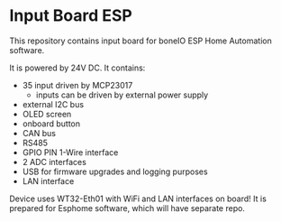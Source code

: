 # Input Board ESP

This repository contains input board for boneIO ESP Home Automation software.

It is powered by 24V DC.
It contains:
- 35 input driven by MCP23017
  - inputs can be driven by external power supply
- external I2C bus
- OLED screen
- onboard button
- CAN bus
- RS485
- GPIO PIN 1-Wire interface 
- 2 ADC interfaces
- USB for firmware upgrades and logging purposes
- LAN interface

Device uses WT32-Eth01 with WiFi and LAN interfaces on board!
It is prepared for Esphome software, which will have separate repo.